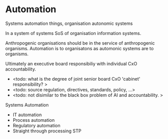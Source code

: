 # Automation
Systems automation things, organisation autonomic systems

In a system of systems SoS of organisation information systems.

Anthropogenic organisations should be in the service of anthropogenic organisms. Automation is to organisatons as automonic systems are to organisms.

Ultimately an executive board responsibiliy with individual CxO accountability. 

* <todo: what is the degree of joint senior board CxO 'cabinet' responsibility? >
* <todo: source regulation, directives, standards, policy, ...>
* <todo: not disimilar to the black box problem of AI and accountability. >

Systems Automation
* IT automation
* Process automation
* Regulatory automation
* Straight through processing STP
